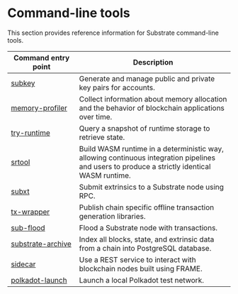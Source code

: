# Command-line tools

This section provides reference information for Substrate command-line tools.

| <div style="width:138px;">Command entry point | Description
| ------------------- | -----------
| [subkey](./subkey.md) | Generate and manage public and private key pairs for accounts.
| [memory-profiler](./memory-profiling.md) | Collect information about memory allocation and the behavior of blockchain applications over time.
| [try-runtime](./try-runtime.md) | Query a snapshot of runtime storage to retrieve state.
| [srtool](./srtool.md) | Build WASM runtime in a deterministic way, allowing continuous integration pipelines and users to produce a strictly identical WASM runtime.
| [subxt](./subxt.md) | Submit extrinsics to a Substrate node using RPC.
| [tx-wrapper](./tx-wrapper.md) | Publish chain specific offline transaction generation libraries.
| [sub-flood]() | Flood a Substrate node with transactions.
| [substrate-archive]() | Index all blocks, state, and extrinsic data from a chain into PostgreSQL database.
| [sidecar]() | Use a REST service to interact with blockchain nodes built using FRAME.
| [polkadot-launch](https://github.com/paritytech/polkadot-launch) | Launch a local Polkadot test network.